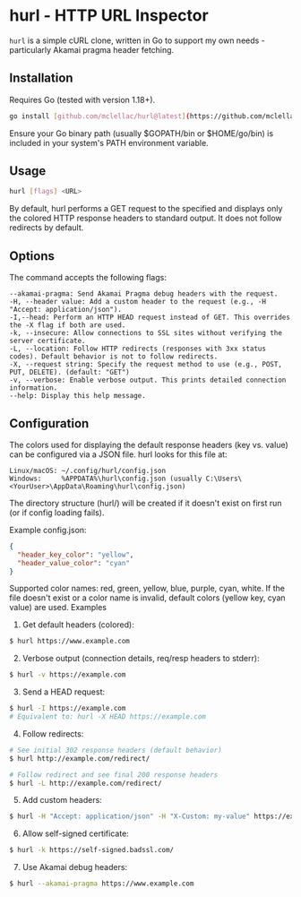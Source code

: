# hurl - HTTP URL Inspector

`hurl` is a simple cURL clone, written in Go to support my own needs - particularly Akamai pragma header fetching.

## Installation

Requires Go (tested with version 1.18+).

```bash
go install [github.com/mclellac/hurl@latest](https://github.com/mclellac/hurl@latest)
```

Ensure your Go binary path (usually $GOPATH/bin or $HOME/go/bin) is included in your system's PATH environment variable.

## Usage

```bash
hurl [flags] <URL>
```

By default, hurl performs a GET request to the specified <URL> and displays only the colored HTTP response headers to standard output. It does not follow redirects by default.

## Options

The command accepts the following flags:

    --akamai-pragma: Send Akamai Pragma debug headers with the request.
    -H, --header value: Add a custom header to the request (e.g., -H "Accept: application/json").
    -I,--head: Perform an HTTP HEAD request instead of GET. This overrides the -X flag if both are used.
    -k, --insecure: Allow connections to SSL sites without verifying the server certificate.
    -L, --location: Follow HTTP redirects (responses with 3xx status codes). Default behavior is not to follow redirects.
    -X, --request string: Specify the request method to use (e.g., POST, PUT, DELETE). (default: "GET")
    -v, --verbose: Enable verbose output. This prints detailed connection information.
    --help: Display this help message.

## Configuration

The colors used for displaying the default response headers (key vs. value) can be configured via a JSON file. hurl looks for this file at:

    Linux/macOS: ~/.config/hurl/config.json
    Windows:     %APPDATA%\hurl\config.json (usually C:\Users\<YourUser>\AppData\Roaming\hurl\config.json)

The directory structure (hurl/) will be created if it doesn't exist on first run (or if config loading fails).

Example config.json:

```json
{
  "header_key_color": "yellow",
  "header_value_color": "cyan"
}
```

Supported color names: red, green, yellow, blue, purple, cyan, white. If the file doesn't exist or a color name is invalid, default colors (yellow key, cyan value) are used.
Examples

1. Get default headers (colored):

```bash
$ hurl https://www.example.com
```

2. Verbose output (connection details, req/resp headers to stderr):

```bash
$ hurl -v https://example.com
```

3. Send a HEAD request:

```bash
$ hurl -I https://example.com
# Equivalent to: hurl -X HEAD https://example.com
```

4. Follow redirects:

```bash
# See initial 302 response headers (default behavior)
$ hurl http://example.com/redirect/

# Follow redirect and see final 200 response headers
$ hurl -L http://example.com/redirect/
```

5. Add custom headers:

```bash
$ hurl -H "Accept: application/json" -H "X-Custom: my-value" https://example.com
```

6. Allow self-signed certificate:

```bash
$ hurl -k https://self-signed.badssl.com/
```

7. Use Akamai debug headers:

```bash
$ hurl --akamai-pragma https://www.example.com
```
